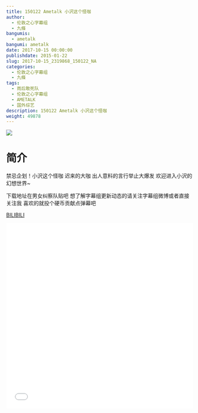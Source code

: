 ```yaml
---
title: 150122 Ametalk 小沢这个怪咖
author: 
  - 伦敦之心字幕组
  - 九條
bangumis: 
  - ametalk
bangumi: ametalk
date: 2017-10-15 00:00:00
publishdate: 2015-01-22
slug: 2017-10-15_2319868_150122_NA
categories: 
  - 伦敦之心字幕组
  - 九條
tags: 
  - 雨后敢死队
  - 伦敦之心字幕组
  - AMETALK
  - 国外综艺
description: 150122 Ametalk 小沢这个怪咖
weight: 49878
---
```


![](https://i.imgur.com/1uruicZ.jpg)

# 简介  
禁忌企划！小沢这个怪咖 迟来的大咖 出人意料的言行举止大爆发 欢迎进入小沢的幻想世界~
下载地址在男女纠察队贴吧 想了解字幕组更新动态的请关注字幕组微博或者直接关注我 喜欢的就投个硬币贡献点弹幕吧

  [BILIBILI](https://www.bilibili.com/video/av2319868/)


  <iframe src="//www.bilibili.com/html/html5player.html?cid=3620183&aid=2319868" width="100%" height="500" frameborder="0" allowfullscreen="allowfullscreen"></iframe>

